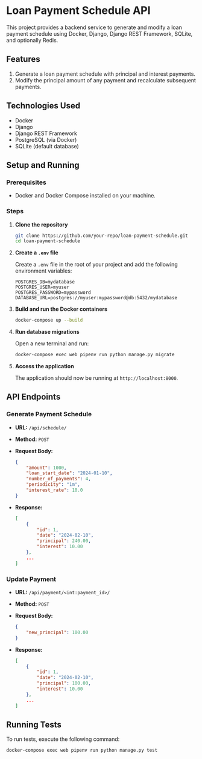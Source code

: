 # Loan Payment Schedule API

This project provides a backend service to generate and modify a loan payment schedule using Docker, Django, Django REST Framework, SQLite, and optionally Redis.

## Features

1. Generate a loan payment schedule with principal and interest payments.
2. Modify the principal amount of any payment and recalculate subsequent payments.

## Technologies Used

- Docker
- Django
- Django REST Framework
- PostgreSQL (via Docker)
- SQLite (default database)

## Setup and Running

### Prerequisites

- Docker and Docker Compose installed on your machine.

### Steps

1. **Clone the repository**

    ```sh
    git clone https://github.com/your-repo/loan-payment-schedule.git
    cd loan-payment-schedule
    ```

2. **Create a `.env` file**

    Create a `.env` file in the root of your project and add the following environment variables:

    ```env
    POSTGRES_DB=mydatabase
    POSTGRES_USER=myuser
    POSTGRES_PASSWORD=mypassword
    DATABASE_URL=postgres://myuser:mypassword@db:5432/mydatabase
    ```

3. **Build and run the Docker containers**

    ```sh
    docker-compose up --build
    ```

4. **Run database migrations**

    Open a new terminal and run:

    ```sh
    docker-compose exec web pipenv run python manage.py migrate
    ```

5. **Access the application**

    The application should now be running at `http://localhost:8000`.

## API Endpoints

### Generate Payment Schedule

- **URL:** `/api/schedule/`
- **Method:** `POST`
- **Request Body:**

    ```json
    {
        "amount": 1000,
        "loan_start_date": "2024-01-10",
        "number_of_payments": 4,
        "periodicity": "1m",
        "interest_rate": 10.0
    }
    ```

- **Response:**

    ```json
    [
        {
            "id": 1,
            "date": "2024-02-10",
            "principal": 240.00,
            "interest": 10.00
        },
        ...
    ]
    ```

### Update Payment

- **URL:** `/api/payment/<int:payment_id>/`
- **Method:** `POST`
- **Request Body:**

    ```json
    {
        "new_principal": 100.00
    }
    ```

- **Response:**

    ```json
    [
        {
            "id": 1,
            "date": "2024-02-10",
            "principal": 100.00,
            "interest": 10.00
        },
        ...
    ]
    ```

## Running Tests

To run tests, execute the following command:

```sh
docker-compose exec web pipenv run python manage.py test
